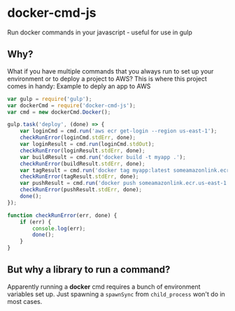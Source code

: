 # docker-cmd-js
Run docker commands in your javascript - useful for use in gulp

## Why?
What if you have multiple commands that you always run to set up your environment or to deploy a project to AWS?
This is where this project comes in handy:
Example to deply an app to AWS
```javascript
var gulp = require('gulp');
var dockerCmd = require('docker-cmd-js');
var cmd = new dockerCmd.Docker();

gulp.task('deploy', (done) => {
    var loginCmd = cmd.run('aws ecr get-login --region us-east-1');
    checkRunError(loginCmd.stdErr, done);
    var loginResult = cmd.run(loginCmd.stdOut);
    checkRunError(loginResult.stdErr, done);
    var buildResult = cmd.run('docker build -t myapp .');
    checkRunError(buildResult.stdErr, done);
    var tagResult = cmd.run('docker tag myapp:latest someamazonlink.ecr.us-east-1.amazonaws.com/myapp:latest');
    checkRunError(tagResult.stdErr, done);
    var pushResult = cmd.run('docker push someamazonlink.ecr.us-east-1.amazonaws.com/myapp:latest');
    checkRunError(pushResult.stdErr, done);
    done();
});

function checkRunError(err, done) {
    if (err) {
        console.log(err);
        done();
    }
}
```

## But why a library to run a command?

Apparently running a **docker** cmd requires a bunch of environment variables set up. Just spawning a `spawnSync` from `child_process` won't do in most cases.
